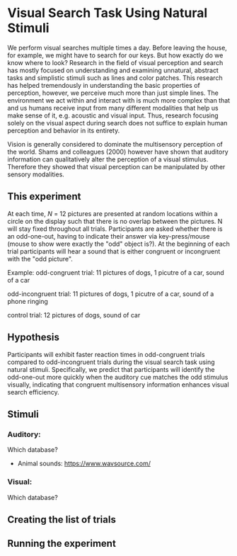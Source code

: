 # Visual Search Task Using Natural Stimuli

We perform visual searches multiple times a day. Before leaving the house, for example, we might have to search for our keys. But how exactly do 
we know where to look? Research in the field of visual perception and search has mostly focused on understanding and examining unnatural, abstract 
tasks and simplistic stimuli such as lines and color patches. This research has helped tremendously in understanding the basic properties of perception, 
however, we perceive much more than just simple lines. The environment we act within and interact with is much more complex than that and us humans receive 
input from many different modalities that help us make sense of it, e.g. acoustic and visual input. Thus, research focusing solely on the visual aspect during search
does not suffice to explain human perception and behavior in its entirety.

Vision is generally considered to dominate the multisensory perception of the world. Shams and colleagues (2000) however have shown that auditory information can 
qualitatively alter the perception of a visual stimulus. Therefore they showed that visual perception can be manipulated by other sensory modalities.

 
## This experiment  
At each time, <i> N </i> = 12 pictures are presented at random locations within a circle on the display such that there is no overlap between the pictures. 
N will stay fixed throughout all trials. Participants are asked whether there is an odd-one-out, having to indicate their answer via key-press/mouse (mouse to show were 
exactly the "odd" object is?). At the beginning of each trial participants will hear a sound that is either congruent or incongruent with the "odd picture". <p></p>

Example: 
odd-congruent trial: 11 pictures of dogs, 1 picutre of a car, sound of a car <p></p>
odd-incongruent trial: 11 pictures of dogs, 1 picutre of a car, sound of a phone ringing <p></p>
control trial: 12 pictures of dogs, sound of car <p></p>

## Hypothesis
Participants will exhibit faster reaction times in odd-congruent trials compared to odd-incongruent trials during the visual search task using natural stimuli. 
Specifically, we predict that participants will identify the odd-one-out more quickly when the auditory cue matches the odd stimulus visually, indicating that congruent
multisensory information enhances visual search efficiency.

## Stimuli 
### Auditory: 
Which database?
- Animal sounds: https://www.wavsource.com/
### Visual: 
Which database?

## Creating the list of trials

## Running the experiment

